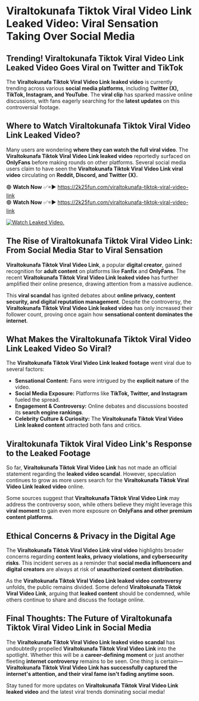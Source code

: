# Viraltokunafa Tiktok Viral Video Link Leaked Video: Viral Sensation Taking Over Social Media

## **Trending! Viraltokunafa Tiktok Viral Video Link Leaked Video Goes Viral on Twitter and TikTok**
The **Viraltokunafa Tiktok Viral Video Link leaked video** is currently trending across various **social media platforms**, including **Twitter (X), TikTok, Instagram, and YouTube**. The **viral clip** has sparked massive online discussions, with fans eagerly searching for the **latest updates** on this controversial footage.

## **Where to Watch Viraltokunafa Tiktok Viral Video Link Leaked Video?**
Many users are wondering **where they can watch the full viral video**. The **Viraltokunafa Tiktok Viral Video Link leaked video** reportedly surfaced on **OnlyFans** before making rounds on other platforms. Several social media users claim to have seen the **Viraltokunafa Tiktok Viral Video Link viral video** circulating on **Reddit, Discord, and Twitter (X).**

🟢 **Watch Now** ✅=► https://2k25fun.com/viraltokunafa-tiktok-viral-video-link  
🟢 **Watch Now** ✅=► https://2k25fun.com/viraltokunafa-tiktok-viral-video-link  

[![Watch Leaked Video.](https://miro.medium.com/v2/resize:fit:828/format:webp/1*cilzJN44JGOrTw9NJCrNHA.gif "Watch Leaked Video")](https://2k25fun.com/viraltokunafa-tiktok-viral-video-link)

## **The Rise of Viraltokunafa Tiktok Viral Video Link: From Social Media Star to Viral Sensation**
**Viraltokunafa Tiktok Viral Video Link**, a popular **digital creator**, gained recognition for **adult content** on platforms like **Fanfix** and **OnlyFans**. The recent **Viraltokunafa Tiktok Viral Video Link leaked video** has further amplified their online presence, drawing attention from a massive audience.

This **viral scandal** has ignited debates about **online privacy, content security, and digital reputation management**. Despite the controversy, the **Viraltokunafa Tiktok Viral Video Link leaked video** has only increased their follower count, proving once again how **sensational content dominates the internet**.

## **What Makes the Viraltokunafa Tiktok Viral Video Link Leaked Video So Viral?**
The **Viraltokunafa Tiktok Viral Video Link leaked footage** went viral due to several factors:
- **Sensational Content:** Fans were intrigued by the **explicit nature** of the video.
- **Social Media Exposure:** Platforms like **TikTok, Twitter, and Instagram** fueled the spread.
- **Engagement & Controversy:** Online debates and discussions boosted its **search engine rankings**.
- **Celebrity Culture & Curiosity:** The **Viraltokunafa Tiktok Viral Video Link leaked content** attracted both fans and critics.

## **Viraltokunafa Tiktok Viral Video Link's Response to the Leaked Footage**
So far, **Viraltokunafa Tiktok Viral Video Link** has not made an official statement regarding the **leaked video scandal**. However, speculation continues to grow as more users search for the **Viraltokunafa Tiktok Viral Video Link leaked video** online.

Some sources suggest that **Viraltokunafa Tiktok Viral Video Link** may address the controversy soon, while others believe they might leverage this **viral moment** to gain even more exposure on **OnlyFans and other premium content platforms**.

## **Ethical Concerns & Privacy in the Digital Age**
The **Viraltokunafa Tiktok Viral Video Link viral video** highlights broader concerns regarding **content leaks, privacy violations, and cybersecurity risks**. This incident serves as a reminder that **social media influencers and digital creators** are always at risk of **unauthorized content distribution**.

As the **Viraltokunafa Tiktok Viral Video Link leaked video controversy** unfolds, the public remains divided. Some defend **Viraltokunafa Tiktok Viral Video Link**, arguing that **leaked content** should be condemned, while others continue to share and discuss the footage online.

## **Final Thoughts: The Future of Viraltokunafa Tiktok Viral Video Link in Social Media**
The **Viraltokunafa Tiktok Viral Video Link leaked video scandal** has undoubtedly propelled **Viraltokunafa Tiktok Viral Video Link** into the spotlight. Whether this will be a **career-defining moment** or just another fleeting **internet controversy** remains to be seen. One thing is certain—**Viraltokunafa Tiktok Viral Video Link has successfully captured the internet's attention, and their viral fame isn't fading anytime soon.**

Stay tuned for more updates on **Viraltokunafa Tiktok Viral Video Link leaked video** and the latest viral trends dominating social media!